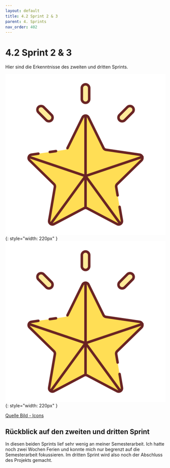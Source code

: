 ```yaml
---
layout: default
title: 4.2 Sprint 2 & 3
parent: 4. Sprints
nav_order: 402
---
```


# 4.2 Sprint 2 & 3

Hier sind die Erkenntnisse des zweiten und dritten Sprints.

![Star 1](../ressources/icons/star.png){: style="width: 220px" }
![Star 2](../ressources/icons/star.png){: style="width: 220px" }

[Quelle Bild - Icons](../anhang/600-quellen.html#64-icons)

## Rückblick auf den zweiten und dritten Sprint

In diesen beiden Sprints lief sehr wenig an meiner Semesterarbeit. Ich hatte noch zwei Wochen Ferien und konnte mich nur begrenzt auf die Semesterarbeit fokussieren. Im dritten Sprint wird also noch der Abschluss des Projekts gemacht.
